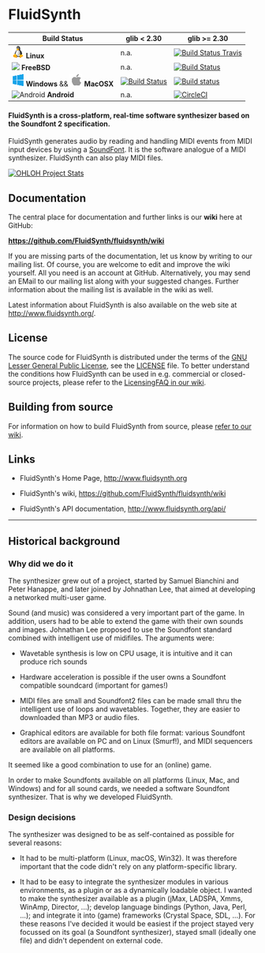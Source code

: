 # FluidSynth

| Build Status | glib < 2.30 | glib >= 2.30 |
|---|---|---|
| ![Linux](https://raw.githubusercontent.com/microsoft/azure-pipelines-tasks/master/docs/res/linux_med.png) **Linux** | n.a. | [![Build Status Travis](https://travis-ci.org/FluidSynth/fluidsynth.svg?branch=master)](https://travis-ci.org/FluidSynth/fluidsynth/branches) |
| <img src="https://www.theinquirer.net/w-images/866eae81-b13b-47b5-8180-929943e9dc21/0/daemonhammerfreebsd-580x358.jpg" height="25"> **FreeBSD** | n.a. | [![Build Status](https://api.cirrus-ci.com/github/FluidSynth/fluidsynth.svg?branch=master)](https://cirrus-ci.com/github/FluidSynth/fluidsynth) |
| ![Win](https://raw.githubusercontent.com/microsoft/azure-pipelines-tasks/master/docs/res/win_med.png) **Windows** && ![macOS](https://raw.githubusercontent.com/microsoft/azure-pipelines-tasks/master/docs/res/apple_med.png) **MacOSX** | [![Build Status](https://dev.azure.com/tommbrt/tommbrt/_apis/build/status/FluidSynth.fluidsynth?branchName=master)](https://dev.azure.com/tommbrt/tommbrt/_build/latest?definitionId=3&branchName=master) | [![Build status](https://ci.appveyor.com/api/projects/status/anbmtebt5uk4q1it/branch/master?svg=true)](https://ci.appveyor.com/project/derselbst/fluidsynth-g2ouw/branch/master) |
| ![Android](https://www.android.com/favicon.ico) **Android** | n.a. | [![CircleCI](https://circleci.com/gh/Fluidsynth/fluidsynth.svg?style=svg)](https://circleci.com/gh/Fluidsynth/fluidsynth) |



#### FluidSynth is a cross-platform, real-time software synthesizer based on the Soundfont 2 specification.

FluidSynth generates audio by reading and handling MIDI events from MIDI input devices by using a [SoundFont](https://github.com/FluidSynth/fluidsynth/wiki/SoundFont). It is the software analogue of a MIDI synthesizer. FluidSynth can also play MIDI files.

[![OHLOH Project Stats](https://www.openhub.net/p/fluidsynth/widgets/project_thin_badge?format=gif)](https://www.openhub.net/p/fluidsynth)

## Documentation

The central place for documentation and further links is our **wiki** here at GitHub:

**https://github.com/FluidSynth/fluidsynth/wiki**

If you are missing parts of the documentation, let us know by writing to our mailing list.
Of course, you are welcome to edit and improve the wiki yourself. All you need is an account at GitHub. Alternatively, you may send an EMail to our mailing list along with your suggested changes. Further information about the mailing list is available in the wiki as well.

Latest information about FluidSynth is also available on the web site at http://www.fluidsynth.org/.

## License

The source code for FluidSynth is distributed under the terms of the [GNU Lesser General Public License](https://www.gnu.org/licenses/old-licenses/lgpl-2.1.html), see the [LICENSE](https://github.com/FluidSynth/fluidsynth/blob/master/LICENSE) file. To better understand the conditions how FluidSynth can be used in e.g. commercial or closed-source projects, please refer to the [LicensingFAQ in our wiki](https://github.com/FluidSynth/fluidsynth/wiki/LicensingFAQ).

## Building from source

For information on how to build FluidSynth from source, please [refer to our wiki](https://github.com/FluidSynth/fluidsynth/wiki/BuildingWithCMake).

## Links

- FluidSynth's Home Page, http://www.fluidsynth.org

- FluidSynth's wiki, https://github.com/FluidSynth/fluidsynth/wiki

- FluidSynth's API documentation, http://www.fluidsynth.org/api/

---

## Historical background

### Why did we do it

The synthesizer grew out of a project, started by Samuel Bianchini and
Peter Hanappe, and later joined by Johnathan Lee, that aimed at
developing a networked multi-user game.

Sound (and music) was considered a very important part of the game. In
addition, users had to be able to extend the game with their own
sounds and images. Johnathan Lee proposed to use the Soundfont
standard combined with intelligent use of midifiles. The arguments
were:

- Wavetable synthesis is low on CPU usage, it is intuitive and it can
  produce rich sounds

- Hardware acceleration is possible if the user owns a Soundfont
  compatible soundcard (important for games!)

- MIDI files are small and Soundfont2 files can be made small thru the
  intelligent use of loops and wavetables. Together, they are easier to
  downloaded than MP3 or audio files.

- Graphical editors are available for both file format: various
  Soundfont editors are available on PC and on Linux (Smurf!), and
  MIDI sequencers are available on all platforms.

It seemed like a good combination to use for an (online) game. 

In order to make Soundfonts available on all platforms (Linux, Mac,
and Windows) and for all sound cards, we needed a software Soundfont
synthesizer. That is why we developed FluidSynth.

### Design decisions

The synthesizer was designed to be as self-contained as possible for
several reasons:

- It had to be multi-platform (Linux, macOS, Win32). It was therefore
  important that the code didn't rely on any platform-specific
  library.

- It had to be easy to integrate the synthesizer modules in various
  environments, as a plugin or as a dynamically loadable object. I
  wanted to make the synthesizer available as a plugin (jMax, LADSPA,
  Xmms, WinAmp, Director, ...); develop language bindings (Python,
  Java, Perl, ...); and integrate it into (game) frameworks (Crystal
  Space, SDL, ...). For these reasons I've decided it would be easiest
  if the project stayed very focussed on its goal (a Soundfont
  synthesizer), stayed small (ideally one file) and didn't dependent
  on external code.
